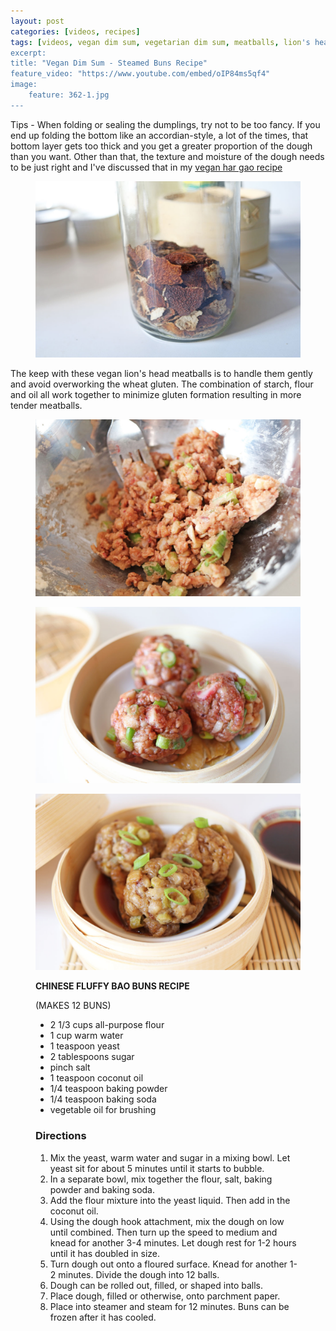 ```yaml
---
layout: post
categories: [videos, recipes]
tags: [videos, vegan dim sum, vegetarian dim sum, meatballs, lion's head meatballs]
excerpt:
title: "Vegan Dim Sum - Steamed Buns Recipe"
feature_video: "https://www.youtube.com/embed/oIP84ms5qf4" 
image:
    feature: 362-1.jpg
---
```


Tips - When folding or sealing the dumplings, try not to be too fancy.  If you end up folding the bottom like an accordian-style, a lot of the times, that bottom layer gets too thick and you get a greater proportion of the dough than you want.  Other than that, the texture and moisture of the dough needs to be just right and I've discussed that in my [vegan har gao recipe]()
 
<figure>
    <img src="/images/357-4.jpg">
</figure>

The keep with these vegan lion's head meatballs is to handle them gently and avoid overworking the wheat gluten.  The combination of starch, flour and oil all work together to minimize gluten formation resulting in more tender meatballs.

<figure>
    <img src="/images/357-6.jpg">
</figure>

<figure>
    <img src="/images/357-3.jpg">
</figure>

<figure>
    <img src="/images/357-2.jpg">
</figure>


<figure class="ingredients" markdown="1">

__CHINESE FLUFFY BAO BUNS RECIPE__

(MAKES 12 BUNS)

* 2 1/3 cups all-purpose flour
* 1 cup warm water
* 1 teaspoon yeast
* 2 tablespoons sugar
* pinch salt
* 1 teaspoon coconut oil
* 1/4 teaspoon baking powder 
* 1/4 teaspoon baking soda
* vegetable oil for brushing

</figure>

<figure class="directions" markdown="1">

### Directions

1. Mix the yeast, warm water and sugar in a mixing bowl.  Let yeast sit for about 5 minutes until it starts to bubble.
2. In a separate bowl, mix together the flour, salt, baking powder and baking soda.
3. Add the flour mixture into the yeast liquid.  Then add in the coconut oil.
4. Using the dough hook attachment, mix the dough on low until combined.  Then turn up the speed to medium and knead for another 3-4 minutes.  Let dough rest for 1-2 hours until it has doubled in size.
5. Turn dough out onto a floured surface.  Knead for another 1-2 minutes.  Divide the dough into 12 balls.
6. Dough can be rolled out, filled, or shaped into balls.  
7. Place dough, filled or otherwise, onto parchment paper.  
8. Place into steamer and steam for 12 minutes.  Buns can be frozen after it has cooled.

</figure>